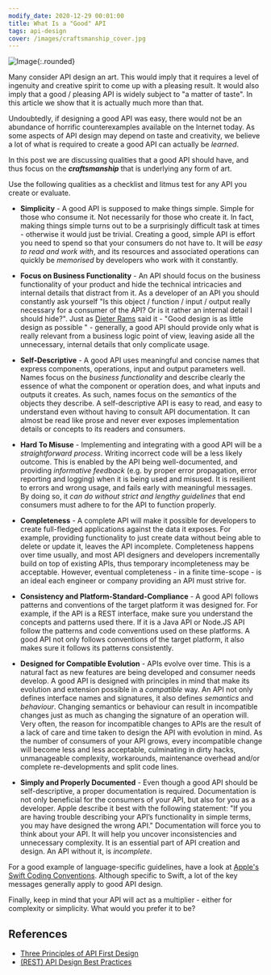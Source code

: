 ```yaml
---
modify_date: 2020-12-29 00:01:00
title: What Is a "Good" API
tags: api-design
cover: /images/craftsmanship_cover.jpg
---
```


![Image](/images/craftsmanship.jpg){:.rounded}

Many consider API design an art. 
This would imply that it requires a level of ingenuity and creative spirit to come up with a pleasing result. It would also imply that a good / pleasing API is widely subject to "a matter of taste".
In this article we show that it is actually much more than that.

<!--more-->

Undoubtedly, if designing a good API was easy, there would not be an abundance of horrific counterexamples available on the Internet today. 
As some aspects of API design may depend on taste and creativity, we believe a lot of what is required to create a good API can actually be _learned_. 

In this post we are discussing qualities that a good API should have, and thus focus on the ***craftsmanship*** that is underlying any form of art.

Use the following qualities as a checklist and litmus test for any API you create or evaluate. 

* **Simplicity** - A good API is supposed to make things simple. Simple for those who consume it. Not necessarily for those who create it. In fact, making things simple turns out to be a surprisingly difficult task at times - otherwise it would just be trivial. Creating a good, simple API is effort you need to spend so that your consumers do not have to. It will be _easy to read and work with_, and its resources and associated operations can quickly be _memorised_ by developers who work with it constantly.

* **Focus on Business Functionality** - An API should focus on the business functionality of your product and hide the technical intricacies and internal details that distract from it. As a developer of an API you should constantly ask yourself "Is this object / function / input / output really necessary for a consumer of the API? Or is it rather an internal detail I should hide?". Just as [Dieter Rams](https://en.wikipedia.org/wiki/Dieter_Rams) said it - "Good design is as little design as possible " - generally, a good API should provide only what is really relevant from a business logic point of view, leaving aside all the unnecessary, internal details that only complicate usage.

* **Self-Descriptive** - A good API uses meaningful and concise names that express components, operations, input and output parameters well. Names focus on the _business functionality_ and describe clearly the essence of what the component or operation does, and what inputs and outputs it creates. As such, names focus on the _semantics_ of the objects they describe. A self-descriptive API is easy to read, and easy to understand even without having to consult API documentation. It can almost be read like prose and never ever exposes implementation details or concepts to its readers and consumers.

* **Hard To Misuse** - Implementing and integrating with a good API will be a _straightforward process_. Writing incorrect code will be a less likely outcome.  This is enabled by the API being well-documented, and providing _informative feedback_ (e.g. by proper error propagation, error reporting and logging) when it is being used and misused. It is resilient to errors and wrong usage, and fails early with meaningful messages. By doing so, it _can do without strict and lengthy guidelines_ that end consumers must adhere to for the API to function properly.

* **Completeness** - A complete API will make it possible for developers to create full-fledged applications against the data it exposes.  For example, providing functionality to just create data without being able to delete or update it, leaves the API incomplete.  Completeness happens over time usually, and most API designers and developers incrementally build on top of existing APIs, thus temporary incompleteness may be acceptable. However, eventual completeness - in a finite time-scope - is an ideal each engineer or company providing an API must strive for.

* **Consistency and Platform-Standard-Compliance** - A good API follows patterns and conventions of the target platform it was designed for.  For example, if the API is a REST interface, make sure you understand the concepts and patterns used there. If it is a Java API or Node.JS API follow the patterns and code conventions used on these platforms. A good API not only follows conventions of the target platform, it also makes sure it follows its patterns consistently. 

* **Designed for Compatible Evolution** - APIs evolve over time. This is a natural fact as new features are being developed and consumer needs develop. A good API is designed with principles in mind that make its evolution and extension possible in a _compatible_ way. An API not only defines interface names and signatures, it also defines _semantics_ and _behaviour_. Changing semantics or behaviour can result in incompatible changes just as much as changing the signature of an operation will. Very often, the reason for incompatible changes to APIs are the result of a lack of care and time taken to design the API with evolution in mind. As the number of consumers of your API grows, every incompatible change will become less and less acceptable, culminating in dirty hacks, unmanageable complexity, workarounds, maintenance overhead and/or complete re-developments and split code lines.

* **Simply and Properly Documented** - Even though a good API should be self-descriptive, a proper documentation is required. Documentation is not only beneficial for the consumers of your API, but also for you as a developer. Apple describe it best with the following statement: "If you are having trouble describing your API’s functionality in simple terms, you may have designed the wrong API." Documentation will force you to think about your API. It will help you uncover inconsistencies and unnecessary complexity. It is an essential part of API creation and design. An API without it, is _incomplete_.

For a good example of language-specific guidelines, have a look at [Apple's Swift Coding Conventions](https://swift.org/documentation/api-design-guidelines/). Although specific to Swift, a lot of the key messages generally apply to good API design.

Finally, keep in mind that your API will act as a multiplier - either for complexity or simplicity. What would you prefer it to be?
## References
* [Three Principles of API First Design](https://medium.com/adobetech/three-principles-of-api-first-design-fa6666d9f694)
* [(REST) API Design Best Practices](https://swagger.io/blog/api-design/api-design-best-practices/)

